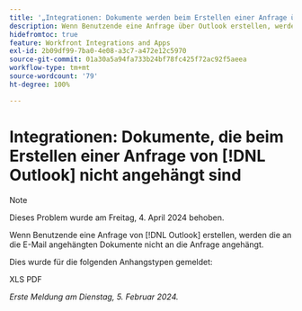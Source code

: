 ```yaml
---
title: '„Integrationen: Dokumente werden beim Erstellen einer Anfrage über Outlook nicht angehängt“'
description: Wenn Benutzende eine Anfrage über Outlook erstellen, werden die an die E-Mail angehängten Dokumente nicht an die Anfrage angehängt.
hidefromtoc: true
feature: Workfront Integrations and Apps
exl-id: 2b09df99-7ba0-4e08-a3c7-a472e12c5970
source-git-commit: 01a30a5a94fa733b24bf78fc425f72ac92f5aeea
workflow-type: tm+mt
source-wordcount: '79'
ht-degree: 100%

---
```


# Integrationen: Dokumente, die beim Erstellen einer Anfrage von [!DNL Outlook] nicht angehängt sind

>[!NOTE]
>
>Dieses Problem wurde am Freitag, 4. April 2024 behoben.

Wenn Benutzende eine Anfrage von [!DNL Outlook] erstellen, werden die an die E-Mail angehängten Dokumente nicht an die Anfrage angehängt.

Dies wurde für die folgenden Anhangstypen gemeldet:

XLS
PDF

_Erste Meldung am Dienstag, 5. Februar 2024._

